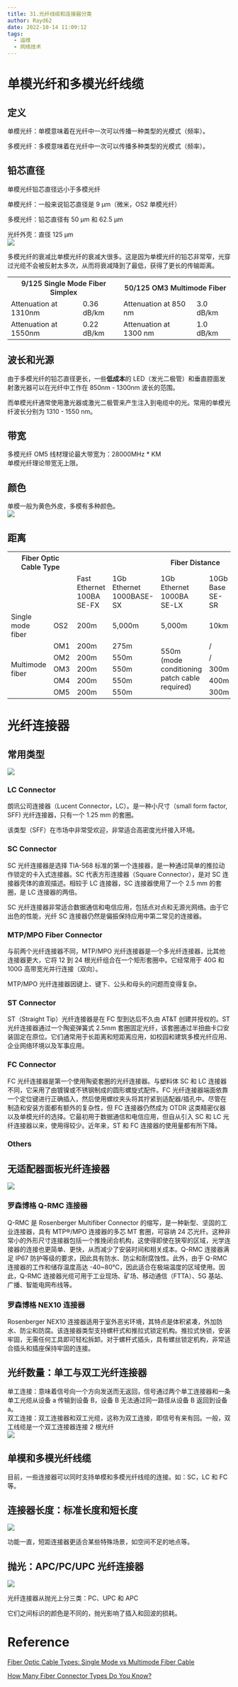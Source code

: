 ```yaml
---
title: 31.光纤线缆和连接器分类
author: Rayd62
date: 2022-10-14 11:09:12
tags:
  - 运维
  - 网络技术
---
```


# 单模光纤和多模光纤线缆

## 定义

单模光纤：单模意味着在光纤中一次可以传播一种类型的光模式（频率）。

多模光纤：多模意味着在光纤中一次可以传播多种类型的光模式（频率）。

## 铅芯直径

单模光纤铅芯直径远小于多模光纤

单模光纤：一般来说铅芯直径是 9 µm（微米，OS2 单模光纤）

多模光纤：铅芯直径有 50 µm 和 62.5 µm

光纤外壳：直径 125 µm  
![](https://cdn.jsdelivr.net/gh/Rayd62/note_images02/202210131221117.png)

多模光纤的衰减比单模光纤的衰减大很多。这是因为单模光纤的铅芯非常窄，光穿过光缆不会被反射太多次，从而将衰减降到了最低，获得了更长的传输距离。

<table class="blog_table">
<tbody>
<tr class="firstRow">
<th style="font-weight: 600;" colspan="2" rowspan="1">9/125 Single Mode Fiber Simplex</th>
<th style="font-weight: 600;" colspan="2" rowspan="1">50/125 OM3 Multimode Fiber</th>
</tr>
<tr>
<td>Attenuation at 1310nm</td>
<td>0.36 dB/km</td>
<td>Attenuation at 850 nm</td>
<td>3.0 dB/km</td>
</tr>
<tr>
<td>Attenuation at 1550nm</td>
<td>0.22 dB/km</td>
<td>Attenuation at 1300 nm</td>
<td>1.0 dB/km</td>
</tr>
</tbody>
</table>

## 波长和光源

由于多模光纤的铅芯直径更长，一些**低成本**的 LED（发光二极管）和垂直腔面发射激光器可以在光纤中工作在 850nm - 1300nm 波长的范围。

而单模光纤通常使用激光器或激光二极管来产生注入到电缆中的光。常用的单模光纤波长分别为 1310 - 1550 nm。

## 带宽

多模光纤 OM5 线材理论最大带宽为：28000MHz \* KM  
单模光纤理论带宽无上限。

## 颜色

单模一般为黄色外皮，多模有多种颜色。  
![](https://cdn.jsdelivr.net/gh/Rayd62/note_images02/202210131526402.png)

## 距离

<table class="blog_table">
<tbody>
<tr class="firstRow">
<th style="font-weight: 600;" colspan="2" rowspan="1">Fiber Optic Cable Type</th>
<th style="font-weight: 600;" colspan="7" rowspan="1">Fiber Distance</th>
</tr>
<tr>
<td colspan="2" rowspan="1">&nbsp;</td>
<td>Fast Ethernet 100BA SE-FX</td>
<td>1Gb Ethernet 1000BASE-SX</td>
<td>1Gb Ethernet 1000BA SE-LX</td>
<td>10Gb Base SE-SR</td>
<td>25Gb Base SR-S</td>
<td>40Gb Base SR4</td>
<td>100Gb Base SR10</td>
</tr>
<tr>
<td>Single mode fiber</td>
<td>OS2</td>
<td>200m</td>
<td>5,000m</td>
<td>5,000m</td>
<td>10km</td>
<td>/</td>
<td>/</td>
<td>/</td>
</tr>
<tr>
<td colspan="1" rowspan="5">Multimode fiber</td>
<td>OM1</td>
<td>200m</td>
<td>275m</td>
<td colspan="1" rowspan="5">550m (mode conditioning patch cable required)</td>
<td>/</td>
<td>/</td>
<td>/</td>
<td>/</td>
</tr>
<tr>
<td>OM2</td>
<td>200m</td>
<td>550m</td>
<td>/</td>
<td>/</td>
<td>/</td>
<td>/</td>
</tr>
<tr>
<td>OM3</td>
<td>200m</td>
<td>550m</td>
<td>300m</td>
<td>70m</td>
<td>100m</td>
<td>100m</td>
</tr>
<tr>
<td>OM4</td>
<td>200m</td>
<td>550m</td>
<td>400m</td>
<td>100m</td>
<td>150m</td>
<td>150m</td>
</tr>
<tr>
<td>OM5</td>
<td>200m</td>
<td>550m</td>
<td>300m</td>
<td>100m</td>
<td>400m</td>
<td>400m</td>
</tr>
</tbody>
</table>

# 光纤连接器

## 常用类型

![](https://cdn.jsdelivr.net/gh/Rayd62/note_images02/202210141007013.png)

### LC Connector

朗讯公司连接器（Lucent Connector，LC）。是一种小尺寸（small form factor, SFF) 光纤连接器，只有一个 1.25 mm 的套圈。

该类型（SFF）在市场中非常受欢迎，非常适合高密度光纤接入环境。

### SC Connector

SC 光纤连接器是选择 TIA-568 标准的第一个连接器，是一种通过简单的推拉动作锁定的卡入式连接器。SC 代表方形连接器（Square Connector），是对 SC 连接器壳体的直观描述。相较于 LC 连接器，SC 连接器使用了一个 2.5 mm 的套圈，是 LC 连接器的两倍。

SC 光纤连接器非常适合数据通信和电信应用，包括点对点和无源光网络。由于它出色的性能，光纤 SC 连接器仍然是偏振保持应用中第二常见的连接器。

### MTP/MPO Fiber Connector

与前两个光纤连接器不同，MTP/MPO 光纤连接器是一个多光纤连接器，比其他连接器更大，它将 12 到 24 根光纤组合在一个矩形套圈中。它经常用于 40G 和 100G 高带宽光并行连接（双向）。

MTP/MPO 光纤连接器因键上、键下、公头和母头的问题而变得复杂。

### ST Connector

ST（Straight Tip）光纤连接器是在 FC 型到达后不久由 AT&T 创建并授权的。ST 光纤连接器通过一个陶瓷弹簧式 2.5mm 套圈固定光纤，该套圈通过半扭曲卡口安装固定在原位。它们通常用于长距离和短距离应用，如校园和建筑多模光纤应用、企业网络环境以及军事应用。

### FC Connector

FC 光纤连接器是第一个使用陶瓷套圈的光纤连接器。与塑料体 SC 和 LC 连接器不同，它采用了由镀镍或不锈钢制成的圆形螺旋式配件。FC 光纤连接器端面依靠一个定位键进行正确插入，然后使用螺纹夹头将其拧紧到适配器/插孔中。尽管在制造和安装方面都有额外的复杂性，但 FC 连接器仍然成为 OTDR 这类精密仪器以及单模光纤的选择。它最初用于数据通信和电信应用，但自从引入 SC 和 LC 光纤连接器以来，使用得较少。近年来，ST 和 FC 连接器的使用量都有所下降。

### Others

## 无适配器面板光纤连接器

![](https://cdn.jsdelivr.net/gh/Rayd62/note_images02/202210141040216.png)

### 罗森博格 Q-RMC 连接器

Q-RMC 是 Rosenberger Multifiber Connector 的缩写，是一种新型、坚固的工业连接器，具有 MTP®/MPO 连接器的多芯 MT 套圈，可容纳 24 芯光纤。这种非常小的外形尺寸连接器包括一个推挽闭合机构，这使得即使在狭窄的区域，光学连接器的连接也更简单、更快，从而减少了安装时间和相关成本。Q-RMC 连接器满足 IP67 防护等级的要求，因此具有防水、防尘和耐腐蚀性。此外，由于 Q-RMC 连接器的工作和储存温度高达 -40~80℃，因此适合在极端温度的区域使用。因此，Q-RMC 连接器光缆可用于工业现场、矿场、移动通信（FTTA）、5G 基站、广播、智能电网布线等。

### 罗森博格 NEX10 连接器

Rosenberger NEX10 连接器适用于室外恶劣环境，其特点是体积紧凑，外加防水、防尘和防腐。该连接器类型支持螺杆式和推拉式锁定机构。推拉式快锁，安装牢固，无需任何工具即可轻松拆卸。对于螺杆式插头，具有螺丝锁定机构，非常适合插头和插座保持牢固的连接。

## 光纤数量：单工与双工光纤连接器

单工连接：意味着信号向一个方向发送而无返回，信号通过两个单工连接器和一条单工光缆从设备 a 传输到设备 B，设备 B 无法通过同一路径从设备 B 返回到设备 a。  
双工连接：双工连接器和双工光缆，这称为双工连接，即信号有来有回。一般，双工线缆是一个双工连接器连接 2 根光纤  
![](https://cdn.jsdelivr.net/gh/Rayd62/note_images02/202210141059568.png)

## 单模和多模光纤线缆

目前，一些连接器可以同时支持单模和多模光纤线缆的连接。如：SC，LC 和 FC 等。

## 连接器长度：标准长度和短长度

![](https://cdn.jsdelivr.net/gh/Rayd62/note_images02/202210141102744.png)

功能一直，短距连接器更适合某些特殊场景，如空间不足的地点等。

## 抛光：APC/PC/UPC 光纤连接器

![](https://cdn.jsdelivr.net/gh/Rayd62/note_images02/202210141104839.png)

光纤连接器从抛光上分三类：PC、UPC 和 APC

它们之间标识的颜色是不同的，抛光影响了插入和回波的损耗。

# Reference

[Fiber Optic Cable Types: Single Mode vs Multimode Fiber Cable](https://community.fs.com/blog/single-mode-cabling-cost-vs-multimode-cabling-cost.html)

[How Many Fiber Connector Types Do You Know?](https://community.fs.com/blog/four-types-connectors-of-fiber-optic-patch-cable.html)

